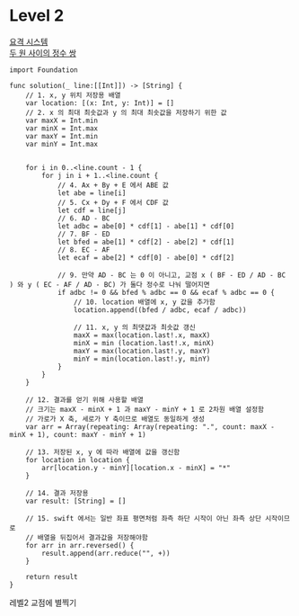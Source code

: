 # Level 2
[요격 시스템](https://github.com/ww5702/Coding_Test/tree/main/%ED%94%84%EB%A1%9C%EA%B7%B8%EB%9E%98%EB%A8%B8%EC%8A%A4/Level%202/%EC%9A%94%EA%B2%A9%EC%8B%9C%EC%8A%A4%ED%85%9C)   
[두 원 사이의 정수 쌍](https://github.com/ww5702/Coding_Test/tree/main/%ED%94%84%EB%A1%9C%EA%B7%B8%EB%9E%98%EB%A8%B8%EC%8A%A4/Level%202/%EB%91%90%20%EC%9B%90%20%EC%82%AC%EC%9D%B4%EC%9D%98%20%EC%8C%8D)   


```
import Foundation

func solution(_ line:[[Int]]) -> [String] {
    // 1. x, y 위치 저장용 배열
    var location: [(x: Int, y: Int)] = []
    // 2. x 의 최대 최솟값과 y 의 최대 최솟값을 저장하기 위한 값
    var maxX = Int.min
    var minX = Int.max
    var maxY = Int.min
    var minY = Int.max

    
    for i in 0..<line.count - 1 {
        for j in i + 1..<line.count {
            // 4. Ax + By + E 에서 ABE 값
            let abe = line[i]
            // 5. Cx + Dy + F 에서 CDF 값
            let cdf = line[j]
            // 6. AD - BC
            let adbc = abe[0] * cdf[1] - abe[1] * cdf[0]
            // 7. BF - ED
            let bfed = abe[1] * cdf[2] - abe[2] * cdf[1]
            // 8. EC - AF
            let ecaf = abe[2] * cdf[0] - abe[0] * cdf[2]

            // 9. 만약 AD - BC 는 0 이 아니고, 교점 x ( BF - ED / AD - BC ) 와 y ( EC - AF / AD - BC) 가 둘다 정수로 나눠 떨어지면
            if adbc != 0 && bfed % adbc == 0 && ecaf % adbc == 0 {
                // 10. location 배열에 x, y 값을 추가함
                location.append((bfed / adbc, ecaf / adbc))

                // 11. x, y 의 최댓값과 최솟값 갱신
                maxX = max(location.last!.x, maxX)
                minX = min (location.last!.x, minX)
                maxY = max(location.last!.y, maxY)
                minY = min(location.last!.y, minY)
            }
        }
    }
    
    // 12. 결과를 얻기 위해 사용할 배열
    // 크기는 maxX - minX + 1 과 maxY - minY + 1 로 2차원 배열 설정함
    // 가로가 X 축, 세로가 Y 축이므로 배열도 동일하게 생성
    var arr = Array(repeating: Array(repeating: ".", count: maxX - minX + 1), count: maxY - minY + 1)

    // 13. 저장된 x, y 에 따라 배열에 값을 갱신함
    for location in location {
        arr[location.y - minY][location.x - minX] = "*"
    }

    // 14. 결과 저장용
    var result: [String] = []

    // 15. swift 에서는 일반 좌표 평면처럼 좌측 하단 시작이 아닌 좌측 상단 시작이므로
    // 배열을 뒤집어서 결과값을 저장해야함
    for arr in arr.reversed() {
        result.append(arr.reduce("", +))
    }

    return result
}
```
레벨2 교점에 별찍기   
